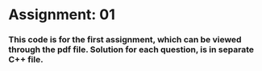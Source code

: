 # Assignment: 01

### This code is for the first assignment, which can be viewed through the pdf file. Solution for each question, is in separate **C++** file.
